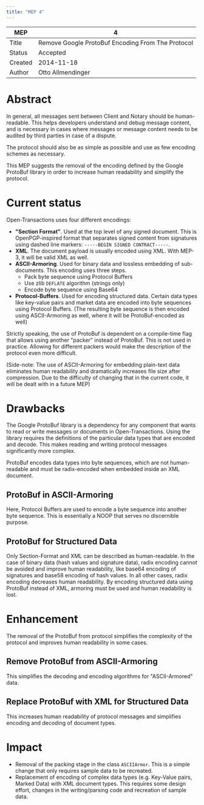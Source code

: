 ```yaml
---
title: "MEP 4"
---
```


MEP | 4
--- | ---
Title | Remove Google ProtoBuf Encoding From The Protocol
Status | Accepted
Created | 2014-11-18
Author | Otto Allmendinger

# Abstract

In general, all messages sent between Client and Notary should be
human-readable. This helps developers understand and debug message content, and
is necessary in cases where messages or message content needs to be audited by
third parties in case of a dispute.

The protocol should also be as simple as possible and use as few encoding
schemes as necessary.

This MEP suggests the removal of the encoding defined by the Google ProtoBuf
library in order to increase human readability and simplify the protocol.

# Current status

Open-Transactions uses four different encodings:

* **"Section Format"**. Used at the top level of any signed document. This is
  OpenPGP-inspired format that separates signed content from
  signatures using dashed line markers: `-----BEGIN SIGNED CONTRACT-----`.
* **XML**. The document payload is usually encoded using XML. With MEP-3, it
  will be valid XML as well.
* **ASCII-Armoring**. Used for binary data and lossless embedding of
  sub-documents. This encoding uses three steps.
  * Pack byte sequence using Protocol Buffers
  * Use zlib `DEFLATE` algorithm (strings only)
  * Encode byte sequence using Base64
* **Protocol-Buffers**. Used for encoding structured data. Certain data types
  like key-value pairs and market data are encoded into byte sequences using
  Protocol Buffers. (The resulting byte sequence is then encoded using
  ASCII-Armoring as well, where it will be ProtoBuf-encoded as well)

Strictly speaking, the use of ProtoBuf is dependent on a compile-time flag that
allows using another "packer" instead of ProtoBuf. This is not used in practice.
Allowing for different packers would make the description of the protocol even
more difficult.

(Side-note: The use of ASCII-Armoring for embedding plain-text data eliminates
human readability and dramatically increases file size after compression. Due to
the difficulty of changing that in the current code, it will be dealt with in a
future MEP)

# Drawbacks

The Google ProtoBuf library is a dependency for any component that wants to read
or write messages or documents in Open-Transactions. Using the library requires
the definitions of the particular data types that are encoded and decode. This
makes reading and writing protocol messages significantly more complex.

ProtoBuf encodes data types into byte sequences, which are not human-readable
and must be radix-encoded when embedded inside an XML document.

## ProtoBuf in ASCII-Armoring

Here, Protocol Buffers are used to encode a byte sequence into another byte
sequence. This is essentially a NOOP that serves no discernible purpose.

## ProtoBuf for Structured Data

Only Section-Format and XML can be described as human-readable. In the case of
binary data (hash values and signature data), radix encoding cannot be avoided
and improve human readability, like base64 encoding of signatures and base58
encoding of hash values. In all other cases, radix encoding decreases human
readability. By encoding structured data using ProtoBuf instead of XML, armoring
must be used and human readability is lost.

# Enhancement

The removal of the ProtoBuf from protocol simplifies the complexity of the
protocol and improves human readability in some cases.

## Remove ProtoBuf from ASCII-Armoring

This simplifies the decoding and encoding algorithms for "ASCII-Armored" data.

## Replace ProtoBuf with XML for Structured Data

This increases human readability of protocol messages and simplifies encoding
and decoding of document types.

# Impact

* Removal of the packing stage in the class `ASCIIArmor`. This is a simple
  change that only requires sample data to be recreated.
* Replacement of encoding of complex data types (e.g. Key-Value pairs, Marked
  Data) with XML document types. This requires some design effort, changes
  in the writing/parsing code and recreation of sample data.

